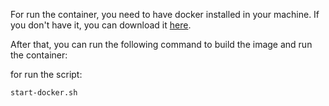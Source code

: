 For run the container, you need to have docker installed in your machine. If you don't have it, you can download it [here](https://www.docker.com/products/docker-desktop).

After that, you can run the following command to build the image and run the container:

for run the script:
```bash
start-docker.sh
```

